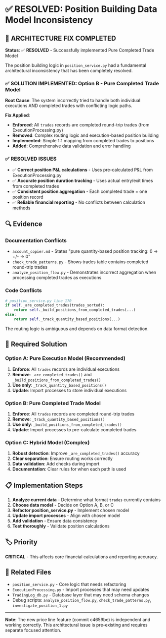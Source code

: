 # ✅ RESOLVED: Position Building Data Model Inconsistency 

## 🎯 ARCHITECTURE FIX COMPLETED

**Status**: ✅ **RESOLVED** - Successfully implemented Pure Completed Trade Model

The position building logic in `position_service.py` had a fundamental architectural inconsistency that has been completely resolved.

### ✅ SOLUTION IMPLEMENTED: Option B - Pure Completed Trade Model

**Root Cause**: The system incorrectly tried to handle both individual executions AND completed trades with conflicting logic paths.

**Fix Applied**: 
- **Enforced**: All `trades` records are completed round-trip trades (from ExecutionProcessing.py)
- **Removed**: Complex routing logic and execution-based position building  
- **Implemented**: Simple 1:1 mapping from completed trades to positions
- **Added**: Comprehensive data validation and error handling

### ✅ RESOLVED ISSUES

- ✅ **Correct position P&L calculations** - Uses pre-calculated P&L from ExecutionProcessing.py
- ✅ **Accurate position duration tracking** - Uses actual entry/exit times from completed trades
- ✅ **Consistent position aggregation** - Each completed trade = one position record
- ✅ **Reliable financial reporting** - No conflicts between calculation methods

## 🔍 Evidence

### Documentation Conflicts
- `account_copier.md` - States "pure quantity-based position tracking: 0 → +/- → 0"
- `check_trade_patterns.py` - Shows trades table contains completed round-trip trades
- `analyze_position_flow.py` - Demonstrates incorrect aggregation when processing completed trades as executions

### Code Conflicts
```python
# position_service.py line 170
if self._are_completed_trades(trades_sorted):
    return self._build_positions_from_completed_trades(...)
else:
    return self._track_quantity_based_positions(...)
```

The routing logic is ambiguous and depends on data format detection.

## 🎯 Required Solution

### Option A: Pure Execution Model (Recommended)
1. **Enforce**: All `trades` records are individual executions
2. **Remove**: `_are_completed_trades()` and `_build_positions_from_completed_trades()`
3. **Use only**: `_track_quantity_based_positions()`
4. **Update**: Import processes to store individual executions

### Option B: Pure Completed Trade Model
1. **Enforce**: All `trades` records are completed round-trip trades
2. **Remove**: `_track_quantity_based_positions()`
3. **Use only**: `_build_positions_from_completed_trades()`
4. **Update**: Import processes to pre-calculate completed trades

### Option C: Hybrid Model (Complex)
1. **Robust detection**: Improve `_are_completed_trades()` accuracy
2. **Clear separation**: Ensure routing works correctly
3. **Data validation**: Add checks during import
4. **Documentation**: Clear rules for when each path is used

## 📋 Implementation Steps

1. **Analyze current data** - Determine what format `trades` currently contains
2. **Choose data model** - Decide on Option A, B, or C
3. **Refactor position_service.py** - Implement chosen model
4. **Update import processes** - Align with chosen model
5. **Add validation** - Ensure data consistency
6. **Test thoroughly** - Validate position calculations

## 🏷️ Priority

**CRITICAL** - This affects core financial calculations and reporting accuracy.

## 📎 Related Files

- `position_service.py` - Core logic that needs refactoring
- `ExecutionProcessing.py` - Import processes that may need updates
- `TradingLog_db.py` - Database layer that may need schema changes
- Debug scripts: `analyze_position_flow.py`, `check_trade_patterns.py`, `investigate_position_1.py`

---

**Note**: The new price line feature (commit c4659be) is independent and working correctly. This architectural issue is pre-existing and requires separate focused attention.